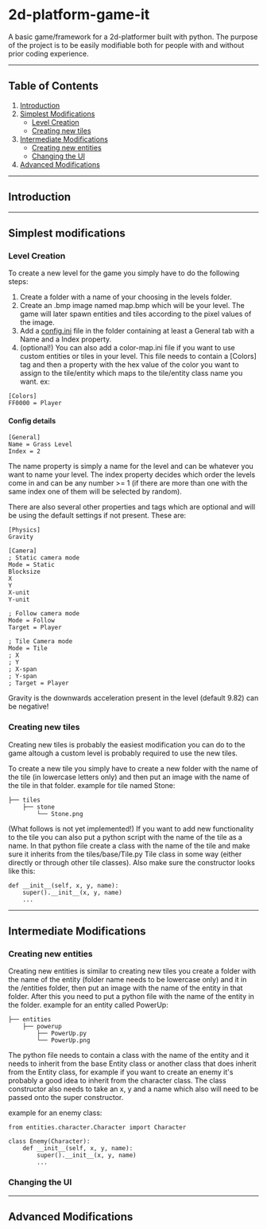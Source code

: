 # 2d-platform-game-it

A basic game/framework for a 2d-platformer built with python. 
The purpose of the project is to be easily modifiable both for people with and without prior coding experience.

---

## Table of Contents

1. [Introduction](#introduction)
2. [Simplest Modifications](#simplest-modifications)
    - [Level Creation](#level-creation)
    - [Creating new tiles](#creating-new-tiles)
3. [Intermediate Modifications](#intermediate-modifications)
    - [Creating new entities](#creating-new-entities)
    - [Changing the UI](#changing-the-ui)
4. [Advanced Modifications](#advanced-modifications)

---

## Introduction

---

## Simplest modifications

### Level Creation
To create a new level for the game you simply have to do the following steps:
1. Create a folder with a name of your choosing in the levels folder.
2. Create an .bmp image named map.bmp which will be your level. The game will later spawn entities and tiles according to the pixel values of the image.
3. Add a [config.ini](#config-details) file in the folder containing at least a General tab with a Name and a Index property.
4. (optional!) You can also add a color-map.ini file if you want to use custom entities or tiles in your level. This file needs to contain a [Colors] tag and then a property with the hex value of the color you want to assign to the tile/entity which maps to the tile/entity class name you want.
ex:
```
[Colors]
FF0000 = Player
```

#### Config details

```
[General]
Name = Grass Level
Index = 2
```
The name property is simply a name for the level and can be whatever you want to name your level.
The index property decides which order the levels come in and can be any number >= 1 (if there are more than one with the same index one of them will be selected by random).

There are also several other properties and tags which are optional and will be using the default settings if not present.
These are:
```
[Physics]
Gravity

[Camera]
; Static camera mode
Mode = Static
Blocksize
X
Y
X-unit
Y-unit

; Follow camera mode
Mode = Follow
Target = Player

; Tile Camera mode
Mode = Tile
; X
; Y
; X-span
; Y-span
; Target = Player
```

Gravity is the downwards acceleration present in the level (default 9.82) can be negative!

### Creating new tiles

Creating new tiles is probably the easiest modification you can do to the game altough a custom level is probably required to use the new tiles.

To create a new tile you simply have to create a new folder with the name of the tile (in lowercase letters only) and then put an image with the name of the tile in that folder.
example for tile named Stone:
```
├── tiles
    ├── stone
        └── Stone.png
```

(What follows is not yet implemented!)
If you want to add new functionality to the tile you can also put a python script with the name of the tile as a name. In that python file create a class with the name of the tile and make sure it inherits from the tiles/base/Tile.py Tile class in some way (either directly or through other tile classes). Also make sure the constructor looks like this:

```
def __init__(self, x, y, name):
    super().__init__(x, y, name)
    ...
```

---

## Intermediate Modifications

### Creating new entities

Creating new entities is similar to creating new tiles you create a folder with the name of the entity (folder name needs to be lowercase only) and it in the /entities folder, then put an image with the name of the entity in that folder. After this you need to put a python file with the name of the entity in the folder.
example for an entity called PowerUp:
```
├── entities
    ├── powerup
        ├── PowerUp.py
        └── PowerUp.png
```
The python file needs to contain a class with the name of the entity and it needs to inherit from the base Entity class or another class that does inherit from the Entity class, for example if you want to create an enemy it's probably a good idea to inherit from the character class. The class constructor also needs to take an x, y and a name which also will need to be passed onto the super constructor.

example for an enemy class:
```
from entities.character.Character import Character

class Enemy(Character):
    def __init__(self, x, y, name):
        super().__init__(x, y, name)
        ...
```

### Changing the UI

---

## Advanced Modifications
